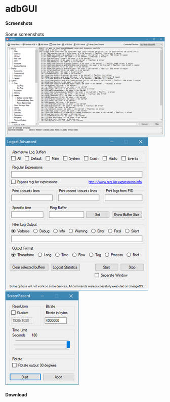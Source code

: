 # adbGUI


#### Screenshots
Some screenshots
![new gui](screenshot/main.PNG)  
![new gui](screenshot/logcatadvanced.PNG)  
![new gui](screenshot/screenrecorder.PNG)  



#### Download
